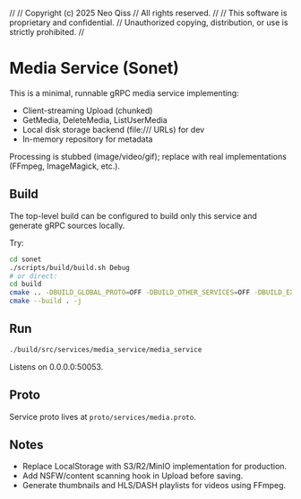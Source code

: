 //
// Copyright (c) 2025 Neo Qiss
// All rights reserved.
//
// This software is proprietary and confidential.
// Unauthorized copying, distribution, or use is strictly prohibited.
//

# Media Service (Sonet)

This is a minimal, runnable gRPC media service implementing:

- Client-streaming Upload (chunked)
- GetMedia, DeleteMedia, ListUserMedia
- Local disk storage backend (file:/// URLs) for dev
- In-memory repository for metadata

Processing is stubbed (image/video/gif); replace with real implementations (FFmpeg, ImageMagick, etc.).

## Build

The top-level build can be configured to build only this service and generate gRPC sources locally.

Try:

```bash
cd sonet
./scripts/build/build.sh Debug
# or direct:
cd build
cmake .. -DBUILD_GLOBAL_PROTO=OFF -DBUILD_OTHER_SERVICES=OFF -DBUILD_EXTERNAL=OFF -DBUILD_TESTS=OFF
cmake --build . -j
```

## Run

```bash
./build/src/services/media_service/media_service
```

Listens on 0.0.0.0:50053.

## Proto

Service proto lives at `proto/services/media.proto`.

## Notes

- Replace LocalStorage with S3/R2/MinIO implementation for production.
- Add NSFW/content scanning hook in Upload before saving.
- Generate thumbnails and HLS/DASH playlists for videos using FFmpeg.
